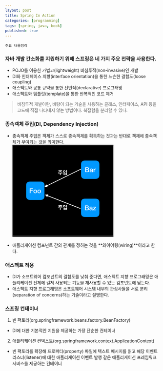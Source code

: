 ```yaml
---
layout: post
title: Spring In Action
categories: [programming]
tags: [spring, java, book]
published: true
---
```


```
주요 내용정리
```
### 자바 개발 간소화를 지원하기 위해 스프링은 네 가지 주요 전략을 사용한다.
* POJO를 이용한 가볍고(lightweight) 비침투적(non-invasive)인 개발
* DI와 인터페이스 지향(interface orientation)을 통한 느슨한 결합도(loose coupling)
* 애스펙트와 공통 규약을 통한 선언적(declarative) 프로그래밍
* 애스펙트와 템플릿(template)을 통한 반복적인 코드 제거

> 비침투적 개발이란, 바탕이 되는 기술을 사용하는 클래스, 인터페이스, API 등을 코드에 직접 나타내지 않는 방법이다. 복잡함을 분리할 수 있다.

### 종속객체 주입(DI, Dependency Injection)
* 종속객체 주입은 객체가 스스로 종속객체를 획득하는 것과는 반대로 객체에 종속객체가 부여되는 것을 의미한다.
![DI](../../images/spring-in-action/di.png)

* 애플리케이션 컴포넌트 간의 관계를 정하는 것을 **와이어링(wiring)**이라고 한다.

### 애스펙트 적용
* DI가 소프트웨어 컴포넌트의 결합도를 낮춰 준다면, 애스펙트 지향 프로그래밍은 애플리케이션 전체에 걸쳐 사용되는 기능을 재사용할 수 있는 컴포넌트에 담는다.
* 애스펙트 지향 프로그래밍은 소프트웨어 시스템 내부의 관심사들을 서로 분리(separation of concerns)하는 기술이라고 설명한다.

### 스프링 컨테이너
1. 빈 팩토리(org.springframework.beans.factory.BeanFactory)
- DI에 대한 기본적인 지원을 제공하는 가장 단순한 컨테이너
2. 애플리케이션 컨텍스트(org.springframework.context.ApplicationContext)
- 빈 팩토리를 확장해 프로퍼티(property) 파일에 텍스트 메시지를 읽고 해당 이벤트 리스너(listener)에 대한 애플리케이션 이벤트 발행 같은 애플리케이션 프레임워크 서비스를 제공하는 컨테이너
